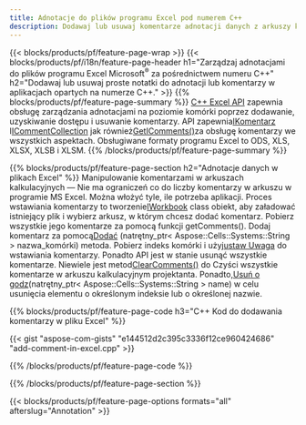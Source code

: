 ```yaml
---
title: Adnotacje do plików programu Excel pod numerem C++
description: Dodawaj lub usuwaj komentarze adnotacji danych z arkuszy kalkulacyjnych Excel i OpenOffice za pomocą biblioteki C++.
---
```

{{< blocks/products/pf/feature-page-wrap >}}
{{< blocks/products/pf/i18n/feature-page-header h1="Zarządzaj adnotacjami do plików programu Excel Microsoft<sup>&reg;</sup> za pośrednictwem numeru C++" h2="Dodawaj lub usuwaj proste notatki do adnotacji lub komentarzy w aplikacjach opartych na numerze C++." >}}
{{% blocks/products/pf/feature-page-summary %}}
[C++ Excel API](/cells/pl/cpp/) zapewnia obsługę zarządzania adnotacjami na poziomie komórki poprzez dodawanie, uzyskiwanie dostępu i usuwanie komentarzy. API zapewnia[IKomentarz](https://reference.aspose.com/cells/cpp/class/aspose.cells.i_comment) I[ICommentCollection](https://reference.aspose.com/cells/cpp/class/aspose.cells.i_comment_collection) jak również[GetIComments()](https://reference.aspose.com/cells/cpp/class/aspose.cells.i_worksheet#ae7cce5f85b7b25a1e5c58df1b613ca5a)za obsługę komentarzy we wszystkich aspektach. Obsługiwane formaty programu Excel to ODS, XLS, XLSX, XLSB i XLSM.
{{% /blocks/products/pf/feature-page-summary %}}

{{% blocks/products/pf/feature-page-section h2="Adnotacje danych w plikach Excel" %}}
 Manipulowanie komentarzami w arkuszach kalkulacyjnych — Nie ma ograniczeń co do liczby komentarzy w arkuszu w programie MS Excel. Można włożyć tyle, ile potrzeba aplikacji. Proces wstawiania komentarzy to tworzenie[IWorkbook](https://reference.aspose.com/cells/cpp/class/aspose.cells.i_workbook) class obiekt, aby załadować istniejący plik i wybierz arkusz, w którym chcesz dodać komentarz. Pobierz wszystkie jego komentarze za pomocą funkcji getComments(). Dodaj komentarz za pomocą[Dodać](https://reference.aspose.com/cells/cpp/class/aspose.cells.i_comment_collection#a3f014415e292fa15c6220e9727dad384) (natrętny_ptr< Aspose::Cells::Systems::String > nazwa_komórki) metoda. Pobierz indeks komórki i użyj[ustaw Uwaga](https://reference.aspose.com/cells/cpp/class/aspose.cells.i_comment#a791b9d4e9bf3975709a7f93b5db09580) do wstawiania komentarzy. Ponadto API jest w stanie usunąć wszystkie komentarze. Niewiele jest metod[ClearComments()](https://reference.aspose.com/cells/cpp/class/aspose.cells.i_worksheet#ad4e0ea291ae60fc1b5d815e520edc6c3) do Czyści wszystkie komentarze w arkuszu kalkulacyjnym projektanta. Ponadto,[Usuń o godz](https://reference.aspose.com/cells/cpp/class/aspose.cells.i_worksheet_collection#addabcc7d7d76874694018fb3ba37b72c)(natrętny_ptr< Aspose::Cells::Systems::String > name) w celu usunięcia elementu o określonym indeksie lub o określonej nazwie.

{{% blocks/products/pf/feature-page-code h3="C++ Kod do dodawania komentarzy w pliku Excel" %}}

{{< gist "aspose-com-gists" "e144512d2c395c3336f12ce960424686" "add-comment-in-excel.cpp" >}}

{{% /blocks/products/pf/feature-page-code %}}

{{% /blocks/products/pf/feature-page-section %}}

{{< blocks/products/pf/feature-page-options formats="all" afterslug="Annotation" >}}
